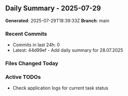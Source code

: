 ## Daily Summary - 2025-07-29

**Generated**: 2025-07-29T18:39:33Z
**Branch**: main


### Recent Commits
- Commits in last 24h: 0
- Latest: 44d99ef - Add daily summary for 28.07.2025

### Files Changed Today

### Active TODOs
- Check application logs for current task status

